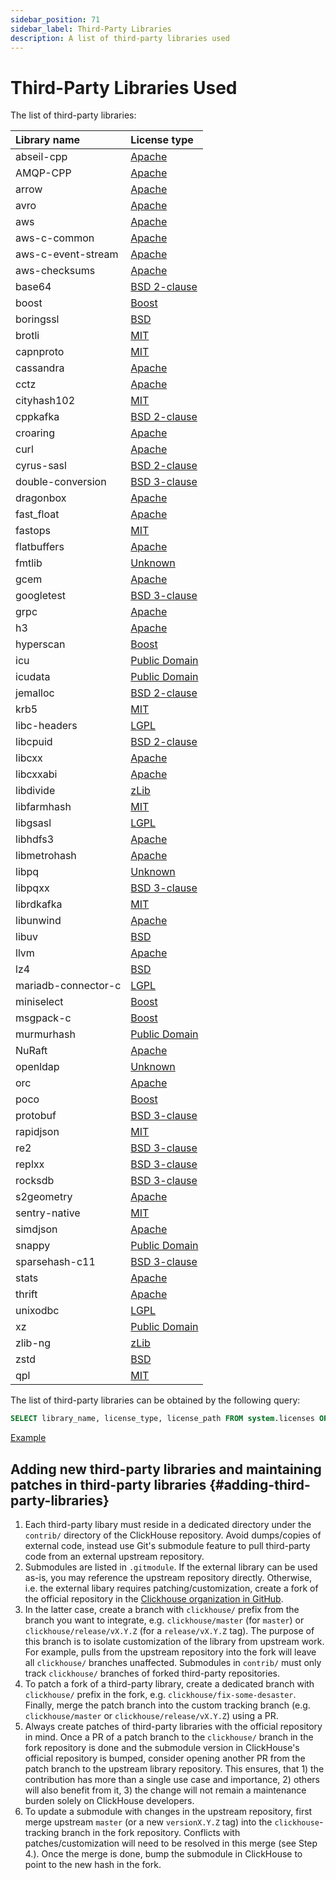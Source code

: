 ```yaml
---
sidebar_position: 71
sidebar_label: Third-Party Libraries
description: A list of third-party libraries used 
---
```


# Third-Party Libraries Used 

The list of third-party libraries:

| Library name | License type |
|:-|:-|
| abseil-cpp | [Apache](https://github.com/ClickHouse-Extras/abseil-cpp/blob/4f3b686f86c3ebaba7e4e926e62a79cb1c659a54/LICENSE) |
| AMQP-CPP | [Apache](https://github.com/ClickHouse-Extras/AMQP-CPP/blob/1a6c51f4ac51ac56610fa95081bd2f349911375a/LICENSE) |
| arrow | [Apache](https://github.com/ClickHouse-Extras/arrow/blob/078e21bad344747b7656ef2d7a4f7410a0a303eb/LICENSE.txt) |
| avro | [Apache](https://github.com/ClickHouse-Extras/avro/blob/e43c46e87fd32eafdc09471e95344555454c5ef8/LICENSE.txt) |
| aws | [Apache](https://github.com/ClickHouse-Extras/aws-sdk-cpp/blob/7d48b2c8193679cc4516e5bd68ae4a64b94dae7d/LICENSE.txt) |
| aws-c-common | [Apache](https://github.com/ClickHouse-Extras/aws-c-common/blob/736a82d1697c108b04a277e66438a7f4e19b6857/LICENSE) |
| aws-c-event-stream | [Apache](https://github.com/ClickHouse-Extras/aws-c-event-stream/blob/3bc33662f9ccff4f4cbcf9509cc78c26e022fde0/LICENSE) |
| aws-checksums | [Apache](https://github.com/ClickHouse-Extras/aws-checksums/blob/519d6d9093819b6cf89ffff589a27ef8f83d0f65/LICENSE) |
| base64 | [BSD 2-clause](https://github.com/ClickHouse-Extras/Turbo-Base64/blob/af9b331f2b4f30b41c70f3a571ff904a8251c1d3/LICENSE) |
| boost | [Boost](https://github.com/ClickHouse-Extras/boost/blob/9cf09dbfd55a5c6202dedbdf40781a51b02c2675/LICENSE_1_0.txt) |
| boringssl | [BSD](https://github.com/ClickHouse-Extras/boringssl/blob/a6a2e2ab3e44d97ce98e51c558e989f211de7eb3/LICENSE) |
| brotli | [MIT](https://github.com/google/brotli/blob/63be8a99401992075c23e99f7c84de1c653e39e2/LICENSE) |
| capnproto | [MIT](https://github.com/capnproto/capnproto/blob/a00ccd91b3746ef2ab51d40fe3265829949d1ace/LICENSE) |
| cassandra | [Apache](https://github.com/ClickHouse-Extras/cpp-driver/blob/eb9b68dadbb4417a2c132ad4a1c2fa76e65e6fc1/LICENSE.txt) |
| cctz | [Apache](https://github.com/ClickHouse-Extras/cctz/blob/c0f1bcb97fd2782f7c3f972fadd5aad5affac4b8/LICENSE.txt) |
| cityhash102 | [MIT](https://github.com/ClickHouse/ClickHouse/blob/master/contrib/cityhash102/COPYING) |
| cppkafka | [BSD 2-clause](https://github.com/mfontanini/cppkafka/blob/5a119f689f8a4d90d10a9635e7ee2bee5c127de1/LICENSE) |
| croaring | [Apache](https://github.com/RoaringBitmap/CRoaring/blob/2c867e9f9c9e2a3a7032791f94c4c7ae3013f6e0/LICENSE) |
| curl | [Apache](https://github.com/curl/curl/blob/3b8bbbbd1609c638a3d3d0acb148a33dedb67be3/docs/LICENSE-MIXING.md) |
| cyrus-sasl | [BSD 2-clause](https://github.com/ClickHouse-Extras/cyrus-sasl/blob/e6466edfd638cc5073debe941c53345b18a09512/COPYING) |
| double-conversion | [BSD 3-clause](https://github.com/google/double-conversion/blob/cf2f0f3d547dc73b4612028a155b80536902ba02/LICENSE) |
| dragonbox | [Apache](https://github.com/ClickHouse-Extras/dragonbox/blob/923705af6fd953aa948fc175f6020b15f7359838/LICENSE-Apache2-LLVM) |
| fast_float | [Apache](https://github.com/fastfloat/fast_float/blob/7eae925b51fd0f570ccd5c880c12e3e27a23b86f/LICENSE) |
| fastops | [MIT](https://github.com/ClickHouse-Extras/fastops/blob/88752a5e03cf34639a4a37a4b41d8b463fffd2b5/LICENSE) |
| flatbuffers | [Apache](https://github.com/ClickHouse-Extras/flatbuffers/blob/eb3f827948241ce0e701516f16cd67324802bce9/LICENSE.txt) |
| fmtlib | [Unknown](https://github.com/fmtlib/fmt/blob/c108ee1d590089ccf642fc85652b845924067af2/LICENSE.rst) |
| gcem | [Apache](https://github.com/kthohr/gcem/blob/8d4f1b5d76ea8f6ff12f3f4f34cda45424556b00/LICENSE) |
| googletest | [BSD 3-clause](https://github.com/google/googletest/blob/e7e591764baba0a0c3c9ad0014430e7a27331d16/LICENSE) |
| grpc | [Apache](https://github.com/ClickHouse-Extras/grpc/blob/60c986e15cae70aade721d26badabab1f822fdd6/LICENSE) |
| h3 | [Apache](https://github.com/ClickHouse-Extras/h3/blob/c7f46cfd71fb60e2fefc90e28abe81657deff735/LICENSE) |
| hyperscan | [Boost](https://github.com/ClickHouse-Extras/hyperscan/blob/e9f08df0213fc637aac0a5bbde9beeaeba2fe9fa/LICENSE) |
| icu | [Public Domain](https://github.com/unicode-org/icu/blob/a56dde820dc35665a66f2e9ee8ba58e75049b668/icu4c/LICENSE) |
| icudata | [Public Domain](https://github.com/ClickHouse-Extras/icudata/blob/72d9a4a7febc904e2b0a534ccb25ae40fac5f1e5/LICENSE) |
| jemalloc | [BSD 2-clause](https://github.com/ClickHouse-Extras/jemalloc/blob/e6891d9746143bf2cf617493d880ba5a0b9a3efd/COPYING) |
| krb5 | [MIT](https://github.com/ClickHouse-Extras/krb5/blob/5149dea4e2be0f67707383d2682b897c14631374/src/lib/gssapi/LICENSE) |
| libc-headers | [LGPL](https://github.com/ClickHouse-Extras/libc-headers/blob/a720b7105a610acbd7427eea475a5b6810c151eb/LICENSE) |
| libcpuid | [BSD 2-clause](https://github.com/ClickHouse-Extras/libcpuid/blob/8db3b8d2d32d22437f063ce692a1b9bb15e42d18/COPYING) |
| libcxx | [Apache](https://github.com/ClickHouse-Extras/libcxx/blob/2fa892f69acbaa40f8a18c6484854a6183a34482/LICENSE.TXT) |
| libcxxabi | [Apache](https://github.com/ClickHouse-Extras/libcxxabi/blob/df8f1e727dbc9e2bedf2282096fa189dc3fe0076/LICENSE.TXT) |
| libdivide | [zLib](https://github.com/ClickHouse/ClickHouse/blob/master/contrib/libdivide/LICENSE.txt) |
| libfarmhash | [MIT](https://github.com/ClickHouse/ClickHouse/blob/master/contrib/libfarmhash/COPYING) |
| libgsasl | [LGPL](https://github.com/ClickHouse-Extras/libgsasl/blob/383ee28e82f69fa16ed43b48bd9c8ee5b313ab84/LICENSE) |
| libhdfs3 | [Apache](https://github.com/ClickHouse-Extras/libhdfs3/blob/095b9d48b400abb72d967cb0539af13b1e3d90cf/LICENSE.txt) |
| libmetrohash | [Apache](https://github.com/ClickHouse/ClickHouse/blob/master/contrib/libmetrohash/LICENSE) |
| libpq | [Unknown](https://github.com/ClickHouse-Extras/libpq/blob/e071ea570f8985aa00e34f5b9d50a3cfe666327e/COPYRIGHT) |
| libpqxx | [BSD 3-clause](https://github.com/ClickHouse-Extras/libpqxx/blob/357608d11b7a1961c3fb7db2ef9a5dbb2e87da77/COPYING) |
| librdkafka | [MIT](https://github.com/ClickHouse-Extras/librdkafka/blob/b8554f1682062c85ba519eb54ef2f90e02b812cb/LICENSE.murmur2) |
| libunwind | [Apache](https://github.com/ClickHouse-Extras/libunwind/blob/6b816d2fba3991f8fd6aaec17d92f68947eab667/LICENSE.TXT) |
| libuv | [BSD](https://github.com/ClickHouse-Extras/libuv/blob/e2e9b7e9f978ce8a1367b5fe781d97d1ce9f94ab/LICENSE) |
| llvm | [Apache](https://github.com/ClickHouse-Extras/llvm/blob/e5751459412bce1391fb7a2e9bbc01e131bf72f1/llvm/LICENSE.TXT) |
| lz4 | [BSD](https://github.com/lz4/lz4/blob/f39b79fb02962a1cd880bbdecb6dffba4f754a11/LICENSE) |
| mariadb-connector-c | [LGPL](https://github.com/ClickHouse-Extras/mariadb-connector-c/blob/5f4034a3a6376416504f17186c55fe401c6d8e5e/COPYING.LIB) |
| miniselect | [Boost](https://github.com/danlark1/miniselect/blob/be0af6bd0b6eb044d1acc4f754b229972d99903a/LICENSE_1_0.txt) |
| msgpack-c | [Boost](https://github.com/msgpack/msgpack-c/blob/46684265d50b5d1b062d4c5c428ba08462844b1d/LICENSE_1_0.txt) |
| murmurhash | [Public Domain](https://github.com/ClickHouse/ClickHouse/blob/master/contrib/murmurhash/LICENSE) |
| NuRaft | [Apache](https://github.com/ClickHouse-Extras/NuRaft/blob/7ecb16844af6a9c283ad432d85ecc2e7d1544676/LICENSE) |
| openldap | [Unknown](https://github.com/ClickHouse-Extras/openldap/blob/0208811b6043ca06fda8631a5e473df1ec515ccb/LICENSE) |
| orc | [Apache](https://github.com/ClickHouse-Extras/orc/blob/0a936f6bbdb9303308973073f8623b5a8d82eae1/LICENSE) |
| poco | [Boost](https://github.com/ClickHouse-Extras/poco/blob/7351c4691b5d401f59e3959adfc5b4fa263b32da/LICENSE) |
| protobuf | [BSD 3-clause](https://github.com/ClickHouse-Extras/protobuf/blob/75601841d172c73ae6bf4ce8121f42b875cdbabd/LICENSE) |
| rapidjson | [MIT](https://github.com/ClickHouse-Extras/rapidjson/blob/c4ef90ccdbc21d5d5a628d08316bfd301e32d6fa/bin/jsonschema/LICENSE) |
| re2 | [BSD 3-clause](https://github.com/google/re2/blob/13ebb377c6ad763ca61d12dd6f88b1126bd0b911/LICENSE) |
| replxx | [BSD 3-clause](https://github.com/ClickHouse-Extras/replxx/blob/c81be6c68b146f15f2096b7ef80e3f21fe27004c/LICENSE.md) |
| rocksdb | [BSD 3-clause](https://github.com/ClickHouse-Extras/rocksdb/blob/b6480c69bf3ab6e298e0d019a07fd4f69029b26a/LICENSE.leveldb) |
| s2geometry | [Apache](https://github.com/ClickHouse-Extras/s2geometry/blob/20ea540d81f4575a3fc0aea585aac611bcd03ede/LICENSE) |
| sentry-native | [MIT](https://github.com/ClickHouse-Extras/sentry-native/blob/94644e92f0a3ff14bd35ed902a8622a2d15f7be4/LICENSE) |
| simdjson | [Apache](https://github.com/simdjson/simdjson/blob/8df32cea3359cb30120795da6020b3b73da01d38/LICENSE) |
| snappy | [Public Domain](https://github.com/google/snappy/blob/3f194acb57e0487531c96b97af61dcbd025a78a3/COPYING) |
| sparsehash-c11 | [BSD 3-clause](https://github.com/sparsehash/sparsehash-c11/blob/cf0bffaa456f23bc4174462a789b90f8b6f5f42f/LICENSE) |
| stats | [Apache](https://github.com/kthohr/stats/blob/b6dd459c10a88c7ea04693c007e9e35820c5d9ad/LICENSE) |
| thrift | [Apache](https://github.com/apache/thrift/blob/010ccf0a0c7023fea0f6bf4e4078ebdff7e61982/LICENSE) |
| unixodbc | [LGPL](https://github.com/ClickHouse-Extras/UnixODBC/blob/b0ad30f7f6289c12b76f04bfb9d466374bb32168/COPYING) |
| xz | [Public Domain](https://github.com/xz-mirror/xz/blob/869b9d1b4edd6df07f819d360d306251f8147353/COPYING) |
| zlib-ng | [zLib](https://github.com/ClickHouse-Extras/zlib-ng/blob/6a5e93b9007782115f7f7e5235dedc81c4f1facb/LICENSE.md) |
| zstd | [BSD](https://github.com/facebook/zstd/blob/a488ba114ec17ea1054b9057c26a046fc122b3b6/LICENSE) |
| qpl | [MIT](https://github.com/intel/qpl/blob/cdc8442f7a5e7a6ff6eea39c69665e0c5034d85d/LICENSE) |

The list of third-party libraries can be obtained by the following query:

``` sql
SELECT library_name, license_type, license_path FROM system.licenses ORDER BY library_name COLLATE 'en';
```

[Example](https://play.clickhouse.com/play?user=play#U0VMRUNUIGxpYnJhcnlfbmFtZSwgbGljZW5zZV90eXBlLCBsaWNlbnNlX3BhdGggRlJPTSBzeXN0ZW0ubGljZW5zZXMgT1JERVIgQlkgbGlicmFyeV9uYW1lIENPTExBVEUgJ2VuJw==)

## Adding new third-party libraries and maintaining patches in third-party libraries {#adding-third-party-libraries}

1. Each third-party libary must reside in a dedicated directory under the `contrib/` directory of the ClickHouse repository. Avoid dumps/copies of external code, instead use Git's submodule feature to pull third-party code from an external upstream repository.
2. Submodules are listed in `.gitmodule`. If the external library can be used as-is, you may reference the upstream repository directly. Otherwise, i.e. the external libary requires patching/customization, create a fork of the official repository in the [Clickhouse organization in GitHub](https://github.com/ClickHouse).
3. In the latter case, create a branch with `clickhouse/` prefix from the branch you want to integrate, e.g. `clickhouse/master` (for `master`) or `clickhouse/release/vX.Y.Z` (for a `release/vX.Y.Z` tag). The purpose of this branch is to isolate customization of the library from upstream work. For example, pulls from the upstream repository into the fork will leave all `clickhouse/` branches unaffected. Submodules in `contrib/` must only track `clickhouse/` branches of forked third-party repositories.
4. To patch a fork of a third-party library, create a dedicated branch with `clickhouse/` prefix in the fork, e.g. `clickhouse/fix-some-desaster`. Finally, merge the patch branch into the custom tracking branch (e.g. `clickhouse/master` or `clickhouse/release/vX.Y.Z`) using a PR.
5. Always create patches of third-party libraries with the official repository in mind. Once a PR of a patch branch to the `clickhouse/` branch in the fork repository is done and the submodule version in ClickHouse's official repository is bumped, consider opening another PR from the patch branch to the upstream library repository. This ensures, that 1) the contribution has more than a single use case and importance, 2) others will also benefit from it, 3) the change will not remain a maintenance burden solely on ClickHouse developers.
9. To update a submodule with changes in the upstream repository, first merge upstream `master` (or a new `versionX.Y.Z` tag) into the `clickhouse`-tracking branch in the fork repository. Conflicts with patches/customization will need to be resolved in this merge (see Step 4.). Once the merge is done, bump the submodule in ClickHouse to point to the new hash in the fork.
